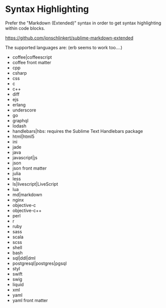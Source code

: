 # Syntax Highlighting

Prefer the "Markdown (Extended)" syntax in order to get syntax highlighting within code blocks.

https://github.com/jonschlinkert/sublime-markdown-extended

The supported languages are:  (erb seems to work too....)

- coffee|coffeescript
- coffee front matter
- cpp
- csharp
- css
- c
- c++
- diff
- ejs
- erlang
- underscore
- go
- graphql
- lodash
- handlebars|hbs: requires the Sublime Text Handlebars package
- html|html5
- ini
- jade
- java
- javascript|js
- json
- json front matter
- julia
- less
- ls|livescript|LiveScript
- lua
- md|markdown
- nginx
- objective-c
- objective-c++
- perl
- r
- ruby
- sass
- scala
- scss
- shell
- bash
- sql|ddl|dml
- postgresql|postgres|pgsql
- styl
- swift
- swig
- liquid
- xml
- yaml
- yaml front matter
